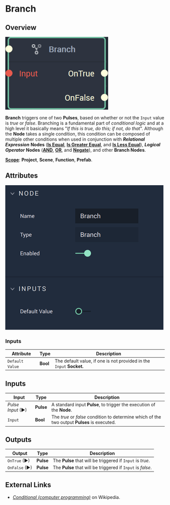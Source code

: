 # Branch

## Overview

![The Branch Node.](../../.gitbook/assets/branchnode20241.png)

**Branch** triggers one of two **Pulses**, based on whether or not the `Input` value is _true_ or _false_. Branching is a fundamental part of _conditional logic_ and at a high level it basically means "_If this is true, do this; if not, do that_". Although the **Node** takes a single condition, this condition can be composed of multiple other conditions when used in conjunction with _**Relational Expression**_ **Nodes** ([**Is Equal**](is-equal.md), [**Is Greater Equal**](is-greater-equal.md), and [**Is Less Equal**](is-less-equal.md)), _**Logical Operator**_ **Nodes** ([**AND**](broken-reference), [**OR**](broken-reference), and [**Negate**](broken-reference)), and other **Branch Nodes**.

[**Scope**](../overview.md#scopes): **Project**, **Scene**, **Function**, **Prefab**.

## Attributes

![The Branch Node Attributes.](../../.gitbook/assets/branchattributes.png)

### Inputs

| Attribute       | Type     | Description                                                          |
| --------------- | -------- | -------------------------------------------------------------------- |
| `Default Value` | **Bool** | The default value, if one is not provided in the `Input` **Socket.** |

## Inputs

| Input             | Type      | Description                                                                                  |
| ----------------- | --------- | -------------------------------------------------------------------------------------------- |
| _Pulse Input_ (►) | **Pulse** | A standard input **Pulse**, to trigger the execution of the **Node**.                        |
| `Input`           | **Bool**  | The _true_ or _false_ condition to determine which of the two output **Pulses** is executed. |

## Outputs

| Output        | Type      | Description                                                 |
| ------------- | --------- | ----------------------------------------------------------- |
| `OnTrue` (►)  | **Pulse** | The **Pulse** that will be triggered if `Input` is _true_.  |
| `OnFalse` (►) | **Pulse** | The **Pulse** that will be triggered if `Input` is _false_. |

## External Links

* [_Conditional (computer programming)_](https://en.wikipedia.org/wiki/Conditional\_\(computer\_programming\)) on Wikipedia.
